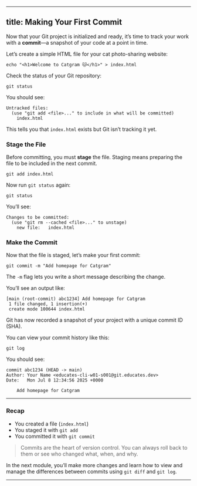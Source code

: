 
---
title: Making Your First Commit
---

Now that your Git project is initialized and ready, it’s time to track your work with a **commit**—a snapshot of your code at a point in time.

Let’s create a simple HTML file for your cat photo-sharing website:

```execute
echo "<h1>Welcome to Catgram 🐱</h1>" > index.html
```

Check the status of your Git repository:

```execute
git status
```

You should see:

```
Untracked files:
  (use "git add <file>..." to include in what will be committed)
	index.html
```

This tells you that `index.html` exists but Git isn’t tracking it yet.

### Stage the File

Before committing, you must **stage** the file. Staging means preparing the file to be included in the next commit.

```execute
git add index.html
```

Now run `git status` again:

```execute
git status
```

You’ll see:

```
Changes to be committed:
  (use "git rm --cached <file>..." to unstage)
	new file:   index.html
```

### Make the Commit

Now that the file is staged, let’s make your first commit:

```execute
git commit -m "Add homepage for Catgram"
```

The `-m` flag lets you write a short message describing the change.

You’ll see an output like:

```
[main (root-commit) abc1234] Add homepage for Catgram
 1 file changed, 1 insertion(+)
 create mode 100644 index.html
```

Git has now recorded a snapshot of your project with a unique commit ID (SHA).

You can view your commit history like this:

```execute
git log
```

You should see:

```
commit abc1234 (HEAD -> main)
Author: Your Name <educates-cli-w01-s001@git.educates.dev>
Date:   Mon Jul 8 12:34:56 2025 +0000

    Add homepage for Catgram
```
---
### Recap

* You created a file (`index.html`)
* You staged it with `git add`
* You committed it with `git commit`

> Commits are the heart of version control. You can always roll back to them or see who changed what, when, and why.

In the next module, you’ll make more changes and learn how to view and manage the differences between commits using `git diff` and `git log`.

---
